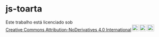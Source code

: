 # js-toarta

<p xmlns:cc="http://creativecommons.org/ns#" >Este trabalho está licenciado sob <a href="https://creativecommons.org/licenses/by-nd/4.0/?ref=chooser- v1" target="_blank" rel="license noopener noreferrer" style="display:inline-block;">Creative Commons Attribution-NoDerivatives 4.0 International<img style="height:22px!important;margin-left:3px;vertical -align:texto inferior;" src="https://mirrors.creativecommons.org/presskit/icons/cc.svg?ref=chooser-v1" alt=""><img style="height:22px!important;margin-left:3px;vertical -align:texto inferior;" src="https://mirrors.creativecommons.org/presskit/icons/by.svg?ref=chooser-v1" alt=""><img style="height:22px!important;margin-left:3px;vertical -align:texto inferior;" src="https://mirrors.creativecommons.org/presskit/icons/nd.svg?ref=chooser-v1" alt=""></a></p>
